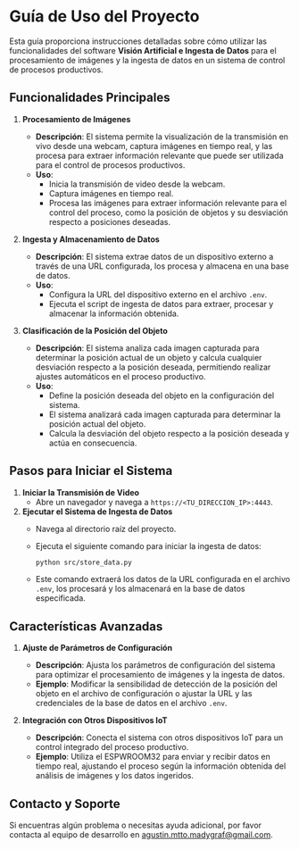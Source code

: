 # Guía de Uso del Proyecto

Esta guía proporciona instrucciones detalladas sobre cómo utilizar las funcionalidades del software **Visión Artificial e Ingesta de Datos** para el procesamiento de imágenes y la ingesta de datos en un sistema de control de procesos productivos.

## Funcionalidades Principales

1. **Procesamiento de Imágenes**
   - **Descripción**: El sistema permite la visualización de la transmisión en vivo desde una webcam, captura imágenes en tiempo real, y las procesa para extraer información relevante que puede ser utilizada para el control de procesos productivos.
   - **Uso**: 
     - Inicia la transmisión de video desde la webcam.
     - Captura imágenes en tiempo real.
     - Procesa las imágenes para extraer información relevante para el control del proceso, como la posición de objetos y su desviación respecto a posiciones deseadas.

2. **Ingesta y Almacenamiento de Datos**
   - **Descripción**: El sistema extrae datos de un dispositivo externo a través de una URL configurada, los procesa y almacena en una base de datos.
   - **Uso**: 
     - Configura la URL del dispositivo externo en el archivo `.env`.
     - Ejecuta el script de ingesta de datos para extraer, procesar y almacenar la información obtenida.

3. **Clasificación de la Posición del Objeto**
   - **Descripción**: El sistema analiza cada imagen capturada para determinar la posición actual de un objeto y calcula cualquier desviación respecto a la posición deseada, permitiendo realizar ajustes automáticos en el proceso productivo.
   - **Uso**: 
     - Define la posición deseada del objeto en la configuración del sistema.
     - El sistema analizará cada imagen capturada para determinar la posición actual del objeto.
     - Calcula la desviación del objeto respecto a la posición deseada y actúa en consecuencia.

## Pasos para Iniciar el Sistema

1. **Iniciar la Transmisión de Video**
   - Abre un navegador y navega a `https://<TU_DIRECCION_IP>:4443`.
2. **Ejecutar el Sistema de Ingesta de Datos**
   - Navega al directorio raíz del proyecto.
   - Ejecuta el siguiente comando para iniciar la ingesta de datos:
   
     ```bash
     python src/store_data.py
     ```
   - Este comando extraerá los datos de la URL configurada en el archivo `.env`, los procesará y los almacenará en la base de datos especificada.

## Características Avanzadas

1. **Ajuste de Parámetros de Configuración**
   - **Descripción**: Ajusta los parámetros de configuración del sistema para optimizar el procesamiento de imágenes y la ingesta de datos.
   - **Ejemplo**: Modificar la sensibilidad de detección de la posición del objeto en el archivo de configuración o ajustar la URL y las credenciales de la base de datos en el archivo `.env`.

2. **Integración con Otros Dispositivos IoT**
   - **Descripción**: Conecta el sistema con otros dispositivos IoT para un control integrado del proceso productivo.
   - **Ejemplo**: Utiliza el ESPWROOM32 para enviar y recibir datos en tiempo real, ajustando el proceso según la información obtenida del análisis de imágenes y los datos ingeridos.

## Contacto y Soporte

Si encuentras algún problema o necesitas ayuda adicional, por favor contacta al equipo de desarrollo en [agustin.mtto.madygraf@gmail.com](mailto:agustin.mtto.madygraf@gmail.com).
